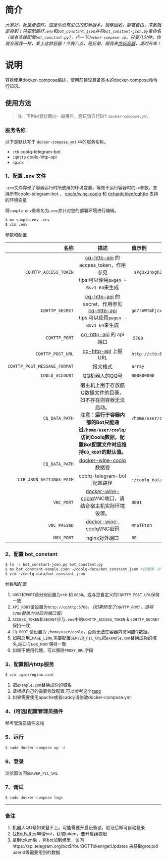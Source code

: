 # 简介

*大家好，我是渣渣辉。这是你没有见过的船新版本。镜像回收，部署自由，来到就是爽到！只要配置好`.env`和`bot_constant.json`并将`bot_constant-json.py`重命名（或者直接配置`bot_constant.py`），点一下`docker-compose up`，只要几分钟，你就会跟我一样，爱上这款容器！今晚八点，是兄弟，跟我来[贪玩容器](https://www.docker.com)，准时开车！*

# 说明

容器使用docker-compose编排，使用前建议具备基本的docker-compose命令行知识。

## 使用方法

>注：下列内容仅面向一般用户，高玩请自行DIY `docker-compose.yml`

### 服务名称

以下是默认写于 `docker-compose.yml` 中的服务名称。

- `ctb` coolq-telegram-bot
- `cqhttp` coolq-http-api
- `nginx`

### 1、配置 .env 文件

`.env`文件存储了容器运行时所使用的环境变量，等效于运行容器时的`-e`参数。支持所有coolq-telegram-bot 、 [coolq/wine-coolq](https://hub.docker.com/r/coolq/wine-coolq/) 和 [richardchien/cqhttp](https://hub.docker.com/r/richardchien/cqhttp/) 支持的环境变量

将`sample.env`重命名为`.env`并针对您的部署环境进行编辑。
```bash
$ mv sample.env .env
$ vim .env
```

参数和配置

名称 | 描述 | 值示例 
---------:|:----------:|:---------
`CQHTTP_ACCESS_TOKEN`  | [cq-http-api](https://cqhttp.cc/) 的 access_token，作用参见  <br /> tips:可以使用`pwgen -Bsv1 64`来生成|` sPg3x3nxgR3JkWnf7N7R9pfsxj4Fg9LfRJPhbVnKFCvdT44xvxkhCwdwr9PCsJXp`
`CQHTTP_SECRET`| [cq-http-api](https://cqhttp.cc/) 的 secret，作用参见 [cq-http-api](https://cqhttp.cc/) <br /> tips:可以使用`pwgen -Bsv1 64`来生成| `gd7rnWTmhjcx3JmkJ9WhmpwkwH9XpHbgR3VfMpz4FX73ThFtPWPhChTTdjvJPmkf `
`CQHTTP_PORT` | [cq-http-api](https://cqhttp.cc/) 的 api 端口 | `5700` 
`CQHTTP_POST_URL`|[cq-http-api](https://cqhttp.cc/) 上报URL| `http://ctb:8080/` 
`CQHTTP_POST_MESSAGE_FORMAT`| 报文格式|`array` 
`COOLQ_ACCOUNT`   | QQ机器人的QQ号|  `000000000`
`CQ_DATA_PATH`  | 宿主机上用于存放酷Q数据文件的目录，如不存在则容器无法启动。<br />注意：**运行于容器内部的Bot只能通过`/home/user/coolq/`访问Coolq数据，配置Bot配置文件时应维持`CQ_ROOT`的默认值。**| `/home/user/coolq`
`CQ_DATA_PATH` | [docker-wine-coolq](https://github.com/CoolQ/docker-wine-coolq) 数据卷
`CTB_JSON_SETTINGS_PATH`|  coolq-telegram-bot 配置路径| `~/coolq-data`  `/home/user/coolq/bot_constant.json` 
`VNC_PORT` | [docker-wine-coolq](https://github.com/CoolQ/docker-wine-coolq)VNC端口，请结合宿主机实际环境设置。| `8081` 
`VNC_PASSWD` |[docker-wine-coolq](https://github.com/CoolQ/docker-wine-coolq)VNC密码| `Mn6fFtsh` 
`NGX_PORT` | nginx对外端口 |`80`
 

### 2、配置 bot_constant

```bash
$ ln -s bot_constant-json.py bot_constant.py
$ mv bot_constant-sample.json ~/coolq-data/bot_constant.json #根据第一步的$Q_DATA_PATH修改成你的数据卷路径
$ vim ~/coolq-data/bot_constant.json
```

参数和配置
1. `HOST`和`PORT`请分别设置为`ctb` 和 `8080`。或与您自定义的`CQHTTP_POST_URL`保持一致
2. `API_ROOT`请设置为`http://cqhttp:5700`。*（如果修改了`CQHTTP_PORT`，请将`5700`替换为对应的端口值）*
3. `ACCESS_TOKEN`和`SECRET`应与`.env`中的`CQHTTP_ACCESS_TOKEN` & `CQHTTP_SECRET`保持一致
4. `CQ_ROOT` 请设置为 `/home/user/coolq`，否则无法在容器内访问酷Q数据。
5. 如果启用`IMAGE_LINK`,需要配置`SERVER_PIC_URL`把`example.com`替换成你的域名,端口与`NGX_PORT`保持一致
6. 如果不使用代理，可以移除`PROXY_URL`字段

### 3、配置图片http服务

```bash
$ vim nginx/nginx.conf
```
1. 把`example.com`替换成你的域名
2. 请根据自己的需要修改配置,可以参考这个[repo](https://github.com/h5bp/server-configs-nginx)
3. 如果需要使用apache或者caddy请修改docker-compose.yml

### 4、(可选)配置管理员插件
参考[管理员插件文档](docs/_000_admins.md)

### 5、运行

```bash
$ sudo docker-compose up -d
```

### 6、登录
浏览器访问`SERVER_PIC_URL`

### 7、调试
```bash
$ sudo docker-compose logs
```

-------
### 备注
1. 机器人QQ号如果登不上。可能需要开启设备锁，验证后即可自动登录
2. 找[BotFather](https://telegram.me/botfather)申请bot，获取token，要开启组权限
3. 拿到token后 ，将bot加到组里，访问https://api.telegram.org/bot$YourBOTToken/getUpdates 来获取groupid userid等需要用到的数据